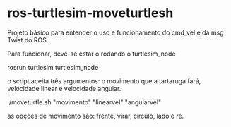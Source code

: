 # ros-turtlesim-moveturtlesh

Projeto básico para entender o uso e funcionamento do cmd_vel e da msg Twist do ROS.

Para funcionar, deve-se estar o rodando o turtlesim_node

rosrun turtlesim turtlesim_node

o script aceita três argumentos: o movimento que a tartaruga fará, velocidade linear e velocidade angular.

./moveturtle.sh "movimento" "linearvel" "angularvel"

as opções de movimento são: frente, virar, circulo, lado e ré.

